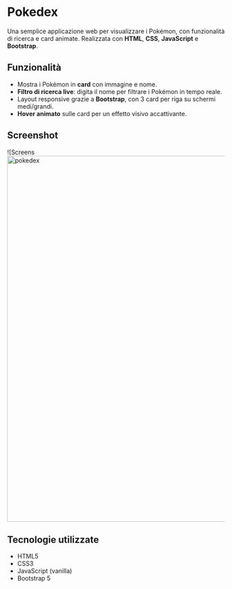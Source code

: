# Pokedex

Una semplice applicazione web per visualizzare i Pokémon, con funzionalità di ricerca e card animate. Realizzata con **HTML**, **CSS**, **JavaScript** e **Bootstrap**.

## Funzionalità

- Mostra i Pokémon in **card** con immagine e nome.  
- **Filtro di ricerca live**: digita il nome per filtrare i Pokémon in tempo reale.  
- Layout responsive grazie a **Bootstrap**, con 3 card per riga su schermi medi/grandi.  
- **Hover animato** sulle card per un effetto visivo accattivante.  

## Screenshot

![Screens<img width="1546" height="847" alt="pokedex" src="https://github.com/user-attachments/assets/4c2ff49d-1ffa-4820-91f9-53aff3caa7cb" />

## Tecnologie utilizzate

- HTML5
- CSS3
- JavaScript (vanilla)
- Bootstrap 5

